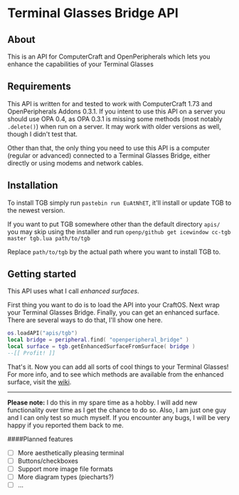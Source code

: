 # Terminal Glasses Bridge API
## About
This is an API for ComputerCraft and OpenPeripherals which lets you enhance the capabilities of your Terminal Glasses

## Requirements
This API is written for and tested to work with ComputerCraft 1.73 and OpenPeripherals Addons 0.3.1. If you intent to use this API on a server you should use OPA 0.4, as OPA 0.3.1 is missing some methods (most notably ```.delete()```) when run on a server. It may work with older versions as well, though I didn't test that.

Other than that, the only thing you need to use this API is a computer (regular or advanced) connected to a Terminal Glasses Bridge, either directly or using modems and network cables.

## Installation
To install TGB simply run ```pastebin run EuAtNhET```, it'll install or update TGB to the newest version.

If you want to put TGB somewhere other than the default directory ```apis/``` you may skip using the installer and run ```openp/github get icewindow cc-tgb master tgb.lua path/to/tgb```

Replace ```path/to/tgb``` by the actual path where you want to install TGB to.

## Getting started
This API uses what I call *enhanced surfaces*.

First thing you want to do is to load the API into your CraftOS. Next wrap your Terminal Glasses Bridge. Finally, you can get an enhanced surface. There are several ways to do that, I'll show one here.
```lua
os.loadAPI("apis/tgb")
local bridge = peripheral.find( "openperipheral_bridge" )
local surface = tgb.getEnhancedSurfaceFromSurface( bridge )
--[[ Profit! ]]
```
That's it. Now you can add all sorts of cool things to your Terminal Glasses!
For more info, and to see which methods are available from the enhanced surface, visit the [wiki](https://github.com/icewindow/cc-tgb/wiki).

----------
**Please note:**
I do this in my spare time as a hobby. I will add new functionality over time as I get the chance to do so.
Also, I am just one guy and I can only test so much myself. If you encounter any bugs, I will be very happy if you reported them back to me.

####Planned features
- [ ] More aesthetically pleasing terminal
- [ ] Buttons/checkboxes
- [ ] Support more image file formats
- [ ] More diagram types (piecharts?)
- [ ] ...
